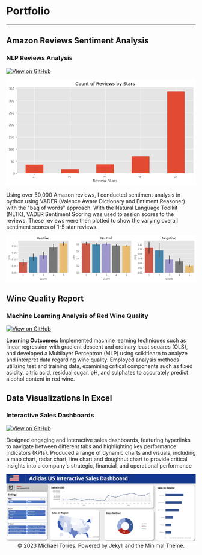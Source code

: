 # Portfolio
---

## Amazon Reviews Sentiment Analysis

### NLP Reviews Analysis

[![View on GitHub](https://img.shields.io/badge/GitHub-View_on_GitHub-blue?logo=GitHub)](https://github.com/Michael96Torres/Python/blob/main/Amazon_Reviews_Sentiment_Analysis/Amazon_Reviews_Sentiment_Analysis.ipynb)

<center><img src="images/Review_Stars.png"/></center>

Using over 50,000 Amazon reviews, I conducted sentiment analysis in python using VADER (Valence Aware Dictionary and Entiment Reasoner) with the "bag of words" approach.  With the Natural Language Toolkit (NLTK), VADER Sentiment Scoring was used to assign scores to the reviews.  These reviews were then plotted to show the varying overall sentiment scores of 1-5 star reviews.

<center><img src="images/Sentiment_Reviews.png"/></center>


## Wine Quality Report

### Machine Learning Analysis of Red Wine Quality

[![View on GitHub](https://img.shields.io/badge/GitHub-View_on_GitHub-blue?logo=GitHub)](https://github.com/Michael96Torres/Machine-Learning/blob/main/Linear%20Regression%20and%20Ordinary%20Least%20Squares/WineQuality_LinearRegression_OLS.ipynb)

**Learning Outcomes:** Implemented machine learning techniques such as linear regression with gradient descent and ordinary least squares (OLS), and developed a Multilayer Perceptron (MLP) using scikitlearn to analyze and interpret data regarding wine quality.  Employed analysis methods utilizing test and training data, examining critical components such as fixed acidity, citric acid, residual sugar, pH, and sulphates to accurately predict alcohol content in red wine.


## Data Visualizations In Excel

### Interactive Sales Dashboards

[![View on GitHub](https://img.shields.io/badge/GitHub-View_on_GitHub-blue?logo=GitHub)](https://github.com/Michael96Torres/Data-Visualizations)


Designed engaging and interactive sales dashboards, featuring hyperlinks to navigate between different tabs and highlighting key performance indicators (KPIs).
Produced a range of dynamic charts and visuals, including a map chart, radar chart, line
chart and doughnut chart to provide critical insights into a company's strategic, financial,
and operational performance

<center><img src="images/interactive_dashboard.png"/></center>

<center>© 2023 Michael Torres. Powered by Jekyll and the Minimal Theme.</center>
